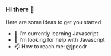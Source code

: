 ### Hi there 👋


Here are some ideas to get you started:

- 🌱 I’m currently learning Javascript
- 🤔 I’m looking for help with Javascript
- 📫 How to reach me: @jpeodr

